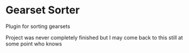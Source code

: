 # Gearset Sorter
Plugin for sorting gearsets

Project was never completely finished but I may come back to this still at some point who knows
